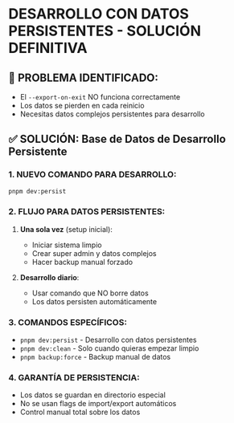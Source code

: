 # DESARROLLO CON DATOS PERSISTENTES - SOLUCIÓN DEFINITIVA

## 🎯 PROBLEMA IDENTIFICADO:
- El `--export-on-exit` NO funciona correctamente
- Los datos se pierden en cada reinicio
- Necesitas datos complejos persistentes para desarrollo

## ✅ SOLUCIÓN: Base de Datos de Desarrollo Persistente

### 1. NUEVO COMANDO PARA DESARROLLO:
```bash
pnpm dev:persist
```

### 2. FLUJO PARA DATOS PERSISTENTES:

1. **Una sola vez** (setup inicial):
   - Iniciar sistema limpio
   - Crear super admin y datos complejos
   - Hacer backup manual forzado

2. **Desarrollo diario**:
   - Usar comando que NO borre datos
   - Los datos persisten automáticamente

### 3. COMANDOS ESPECÍFICOS:

- `pnpm dev:persist` - Desarrollo con datos persistentes
- `pnpm dev:clean` - Solo cuando quieras empezar limpio
- `pnpm backup:force` - Backup manual de datos

### 4. GARANTÍA DE PERSISTENCIA:
- Los datos se guardan en directorio especial
- No se usan flags de import/export automáticos
- Control manual total sobre los datos